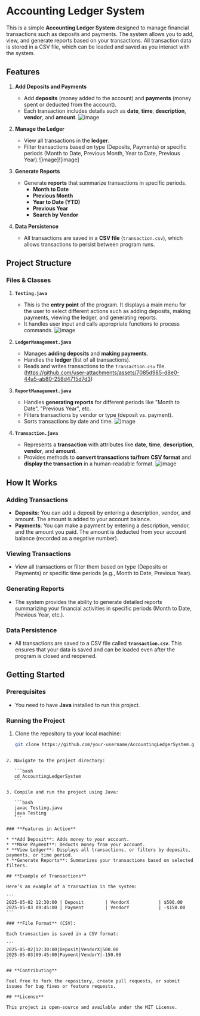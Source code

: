 
# **Accounting Ledger System**

This is a simple **Accounting Ledger System** designed to manage financial transactions such as deposits and payments. The system allows you to add, view, and generate reports based on your transactions. All transaction data is stored in a CSV file, which can be loaded and saved as you interact with the system.

## **Features**

1. **Add Deposits and Payments**
   - Add **deposits** (money added to the account) and **payments** (money spent or deducted from the account).
   - Each transaction includes details such as **date**, **time**, **description**, **vendor**, and **amount**.
   ![image](https://github.com/user-attachments/assets/60a7cff1-c59e-4e28-a6f2-9feb4bc0f197)


2. **Manage the Ledger**
   - View all transactions in the **ledger**.
   - Filter transactions based on type (Deposits, Payments) or specific periods (Month to Date, Previous Month, Year to Date, Previous Year).![image]![image]



3. **Generate Reports**
   - Generate **reports** that summarize transactions in specific periods.
     - **Month to Date**
     - **Previous Month**
     - **Year to Date (YTD)**
     - **Previous Year**
     - **Search by Vendor**



4. **Data Persistence**
   - All transactions are saved in a **CSV file** (`transaction.csv`), which allows transactions to persist between program runs.

## **Project Structure**

### **Files & Classes**

1. **`Testing.java`**
   - This is the **entry point** of the program. It displays a main menu for the user to select different actions such as adding deposits, making payments, viewing the ledger, and generating reports.
   - It handles user input and calls appropriate functions to process commands.
![image](https://github.com/user-attachments/assets/7a168e46-06e6-4890-9305-8080804a68ef)

2. **`LedgerManagement.java`**
   - Manages **adding deposits** and **making payments**.
   - Handles the **ledger** (list of all transactions).
   - Reads and writes transactions to the `transaction.csv` file.
(https://github.com/user-attachments/assets/7085d985-d8e0-44a5-ab80-258d4715d7d3)

3. **`ReportManagement.java`**
   - Handles **generating reports** for different periods like "Month to Date", "Previous Year", etc.
   - Filters transactions by vendor or type (deposit vs. payment).
   - Sorts transactions by date and time.
![image](https://github.com/user-attachments/assets/b7a53dbe-ff78-484b-bfa3-38cc8edb23fa)
4. **`Transaction.java`**
   - Represents a **transaction** with attributes like **date**, **time**, **description**, **vendor**, and **amount**.
   - Provides methods to **convert transactions to/from CSV format** and **display the transaction** in a human-readable format.
![image](https://github.com/user-attachments/assets/b18ef098-6b6e-42f4-89b2-0a9ad8ed6931)

## **How It Works**

### **Adding Transactions**
- **Deposits**: You can add a deposit by entering a description, vendor, and amount. The amount is added to your account balance.
- **Payments**: You can make a payment by entering a description, vendor, and the amount you paid. The amount is deducted from your account balance (recorded as a negative number).

### **Viewing Transactions**
- View all transactions or filter them based on type (Deposits or Payments) or specific time periods (e.g., Month to Date, Previous Year).
  
### **Generating Reports**
- The system provides the ability to generate detailed reports summarizing your financial activities in specific periods (Month to Date, Previous Year, etc.).

### **Data Persistence**
- All transactions are saved to a CSV file called **`transaction.csv`**. This ensures that your data is saved and can be loaded even after the program is closed and reopened.

## **Getting Started**

### **Prerequisites**
- You need to have **Java** installed to run this project.

### **Running the Project**
1. Clone the repository to your local machine:
   ```bash
   git clone https://github.com/your-username/AccountingLedgerSystem.git
````

2. Navigate to the project directory:

   ```bash
   cd AccountingLedgerSystem
   ```

3. Compile and run the project using Java:

   ```bash
   javac Testing.java
   java Testing
   ```

### **Features in Action**

* **Add Deposit**: Adds money to your account.
* **Make Payment**: Deducts money from your account.
* **View Ledger**: Displays all transactions, or filters by deposits, payments, or time period.
* **Generate Reports**: Summarizes your transactions based on selected filters.

## **Example of Transactions**

Here’s an example of a transaction in the system:

```
2025-05-02 12:30:00 | Deposit        | VendorX           | $500.00
2025-05-03 09:45:00 | Payment        | VendorY           | -$150.00
```

### **File Format** (CSV):

Each transaction is saved in a CSV format:

```
2025-05-02|12:30:00|Deposit|VendorX|500.00
2025-05-03|09:45:00|Payment|VendorY|-150.00
```

## **Contributing**

Feel free to fork the repository, create pull requests, or submit issues for bug fixes or feature requests.

## **License**

This project is open-source and available under the MIT License.
